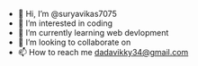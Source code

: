 - 👋 Hi, I’m @suryavikas7075
- 👀 I’m interested in coding
- 🌱 I’m currently learning web devlopment
- 💞️ I’m looking to collaborate on 
- 📫 How to reach me dadavikky34@gmail.com

<!---
suryavikas7075/suryavikas7075 is a ✨ special ✨ repository because its `README.md` (this file) appears on your GitHub profile.
You can click the Preview link to take a look at your changes.
--->
